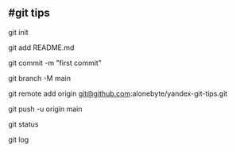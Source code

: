 #git tips
---
git init

git add README.md

git commit -m "first commit"

git branch -M main

git remote add origin git@github.com:alonebyte/yandex-git-tips.git

git push -u origin main

git status

git log


